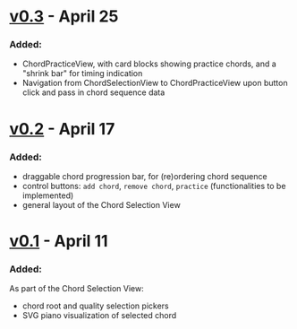 # [v0.3](https://github.com/guyu96/chordinate/releases/tag/v0.3) - April 25
### Added:
 * ChordPracticeView, with card blocks showing practice chords, and a "shrink bar" for timing indication
 * Navigation from ChordSelectionView to ChordPracticeView upon button click and pass in chord sequence data

# [v0.2](https://github.com/guyu96/chordinate/releases/tag/v0.2) - April 17
### Added: 
  * draggable chord progression bar, for (re)ordering chord sequence
  * control buttons: `add chord`, `remove chord`, `practice` (functionalities to be implemented)
  * general layout of the Chord Selection View

# [v0.1](https://github.com/guyu96/chordinate/releases/tag/v0.1) - April 11
### Added:
As part of the Chord Selection View:
  * chord root and quality selection pickers
  * SVG piano visualization of selected chord
